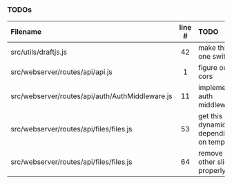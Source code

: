 ### TODOs
| Filename | line # | TODO
|:------|:------:|:------
| src/utils/draftjs.js | 42 | make this one switch
| src/webserver/routes/api/api.js | 1 | figure out cors
| src/webserver/routes/api/auth/AuthMiddleware.js | 11 | implement auth middleware
| src/webserver/routes/api/files/files.js | 53 | get this dynamically depending on template
| src/webserver/routes/api/files/files.js | 64 | remove all other slides properly